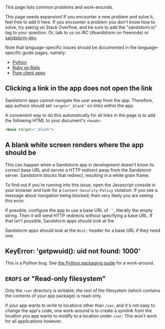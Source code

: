 This page lists common problems and work-arounds.

This page needs expansion! If you encounter a new problem and solve it, feel free to add it here. If you encounter a problem you don't know how to solve, try asking on Stack Overflow, and be sure to add the "sandstorm.io" tag to your question. Or, talk to us on IRC (#sandstorm on freenode) or [sandstorm-dev](https://groups.google.com/group/sandstorm-dev).

Note that language-specific issues should be documented in the language-specific guide pages, namely:

* [Python](raw-python.md)
* [Ruby on Rails](raw-ruby-on-rails.md)
* [Pure client apps](https://github.com/sandstorm-io/sandstorm/wiki/Pure-client-apps)

## Clicking a link in the app does not open the link

Sandstorm apps cannot navigate the user away from the app. Therefore, app
authors should set `target="_blank"` on links within the app.

A convenient way to do this automatically for all links in the page is to add
the following HTML to your document's `<head>`:

```html
<base target="_blank">
```

## A blank white screen renders where the app should be

This can happen when a Sandstorm app in development doesn't know its
correct base URL and serves a HTTP redirect away from the Sandstorm
server. Sandstorm blocks that redirect, resulting in a white grain
frame.

To find out if you're running into this issue, open the Javascript
console in your browser and look for a `Content-Security-Policy`
violation. If you see a message about navigation being blocked, then
very likely you are seeing this error.

If possible, configure the app to use a base URL of `''`, literally
the empty string. Then it will send HTTP redirects without
specifying a base URL. If that isn't possible, Sandstorm apps should
look at the

Sandstorm apps should look at the `Host:` header for a base URL if
they need one.
## KeyError: 'getpwuid(): uid not found: 1000'

This is a Python bug. See [the Python packaging guide](raw-python.md#keyerror-getpwuid-uid-not-found-1000) for a work-around.

## `EROFS` or "Read-only filesystem"

Only the `/var` directory is writable; the rest of the filesystem (which contains the contents of your app package) is read-only.

If your app wants to write to locations other than `/var`, and it's not easy to change the app's code, one work-around is to create a symlink from the location you app wants to modify to a location under `/var`.  This won't work for all applications however.